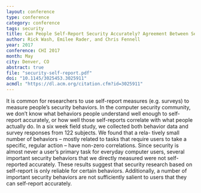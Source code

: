 ```yaml
---
layout: conference
type: conference
category: conference
tags: security
title: Can People Self-Report Security Accurately? Agreement Between Self-Report and Behavioral Measures
author: Rick Wash, Emilee Rader, and Chris Fennell
year: 2017
conference: CHI 2017
month: May
city: Denver, CO
abstract: true
file: "security-self-report.pdf"
doi: "10.1145/3025453.3025911"
acmdl: "https://dl.acm.org/citation.cfm?id=3025911"
---
```


It is common for researchers to use self-report measures (e.g. surveys) to measure people’s security behaviors. In the computer security community, we don’t know what behaviors people understand well enough to self-report accurately, or how well those self-reports correlate with what people actually do. In a six week field study, we collected both behavior data and survey responses from 122 subjects. We found that a rela- tively small number of behaviors – mostly related to tasks that require users to take a specific, regular action – have non-zero correlations. Since security is almost never a user’s primary task for everyday computer users, several important security behaviors that we directly measured were not self-reported accurately. These results suggest that security research based on self-report is only reliable for certain behaviors. Additionally, a number of important security behaviors are not sufficiently salient to users that they can self-report accurately.
